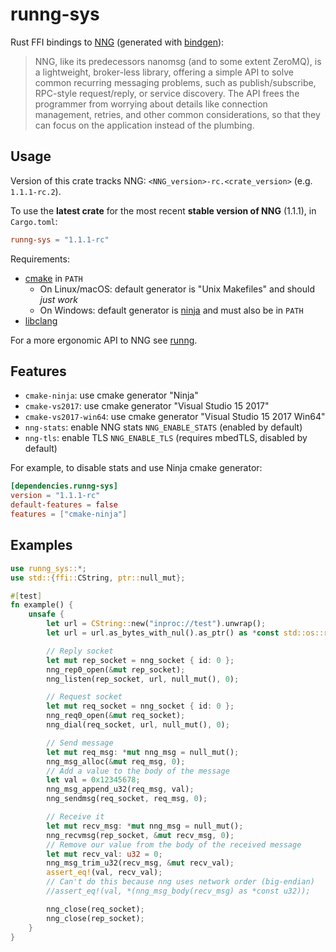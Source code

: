 
# runng-sys

Rust FFI bindings to [NNG](https://github.com/nanomsg/nng) (generated with [bindgen](https://rust-lang.github.io/rust-bindgen/introduction.html)):

> NNG, like its predecessors nanomsg (and to some extent ZeroMQ), is a lightweight, broker-less library, offering a simple API to solve common recurring messaging problems, such as publish/subscribe, RPC-style request/reply, or service discovery. The API frees the programmer from worrying about details like connection management, retries, and other common considerations, so that they can focus on the application instead of the plumbing.


## Usage

Version of this crate tracks NNG: `<NNG_version>-rc.<crate_version>` (e.g. `1.1.1-rc.2`).

To use the __latest crate__ for the most recent __stable version of NNG__ (1.1.1), in `Cargo.toml`:
```toml
runng-sys = "1.1.1-rc"
```

Requirements:
- [cmake](https://cmake.org/) in `PATH`
    - On Linux/macOS: default generator is "Unix Makefiles" and should _just work_
    - On Windows: default generator is [ninja](https://ninja-build.org/) and must also be in `PATH`
- [libclang](https://rust-lang.github.io/rust-bindgen/requirements.html)

For a more ergonomic API to NNG see [runng](https://crates.io/crates/runng).

## Features

- `cmake-ninja`: use cmake generator "Ninja"
- `cmake-vs2017`: use cmake generator "Visual Studio 15 2017"
- `cmake-vs2017-win64`: use cmake generator "Visual Studio 15 2017 Win64"
- `nng-stats`: enable NNG stats `NNG_ENABLE_STATS` (enabled by default)
- `nng-tls`: enable TLS `NNG_ENABLE_TLS` (requires mbedTLS, disabled by default)

For example, to disable stats and use Ninja cmake generator:
```toml
[dependencies.runng-sys]
version = "1.1.1-rc"
default-features = false
features = ["cmake-ninja"]
```

## Examples
```rust
use runng_sys::*;
use std::{ffi::CString, ptr::null_mut};

#[test]
fn example() {
    unsafe {
        let url = CString::new("inproc://test").unwrap();
        let url = url.as_bytes_with_nul().as_ptr() as *const std::os::raw::c_char;

        // Reply socket
        let mut rep_socket = nng_socket { id: 0 };
        nng_rep0_open(&mut rep_socket);
        nng_listen(rep_socket, url, null_mut(), 0);

        // Request socket
        let mut req_socket = nng_socket { id: 0 };
        nng_req0_open(&mut req_socket);
        nng_dial(req_socket, url, null_mut(), 0);

        // Send message
        let mut req_msg: *mut nng_msg = null_mut();
        nng_msg_alloc(&mut req_msg, 0);
        // Add a value to the body of the message
        let val = 0x12345678;
        nng_msg_append_u32(req_msg, val);
        nng_sendmsg(req_socket, req_msg, 0);

        // Receive it
        let mut recv_msg: *mut nng_msg = null_mut();
        nng_recvmsg(rep_socket, &mut recv_msg, 0);
        // Remove our value from the body of the received message
        let mut recv_val: u32 = 0;
        nng_msg_trim_u32(recv_msg, &mut recv_val);
        assert_eq!(val, recv_val);
        // Can't do this because nng uses network order (big-endian)
        //assert_eq!(val, *(nng_msg_body(recv_msg) as *const u32));

        nng_close(req_socket);
        nng_close(rep_socket);
    }
}
```